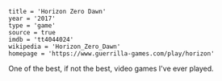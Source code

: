 ```
title = 'Horizon Zero Dawn'
year = '2017'
type = 'game'
source = true
imdb = 'tt4044024'
wikipedia = 'Horizon_Zero_Dawn'
homepage = 'https://www.guerrilla-games.com/play/horizon'
```

One of the best, if not the best, video games I've ever played.
